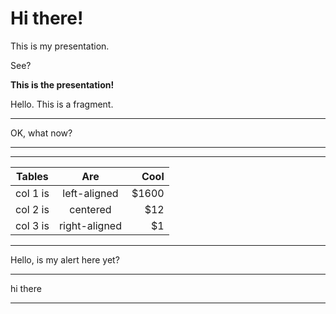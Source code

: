 # Hi there!

This is my presentation.

See?

**This is the presentation!**

<p class="fragment">Hello.  This is a fragment.</p>

---

OK, what now?

<div id="vis2"></div>

---

<div id="vis3"></div>

---

| Tables   |      Are      |  Cool |
|----------|:-------------:|------:|
| col 1 is |  left-aligned | $1600 |
| col 2 is |    centered   |   $12 |
| col 3 is | right-aligned |    $1 |

---

Hello, is my alert here yet?

---

<!-- .slide: data-background-color="#999999" -->

hi there

---

<!-- .slide: data-background-iframe="https://f1mider.github.io/spr2019-adv-project/test.html" data-background-interactive -->